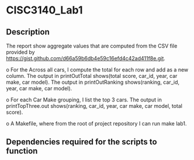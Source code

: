 # CISC3140_Lab1

## Description 

The report show aggregate values that are computed from the CSV file provided by https://gist.github.com/d66a59b6db4e59c16efd4c42ad411f8e.git.

o For the Across all cars, I compute the total for each row and add as a new column. The output in printOutTotal shows(total score, car_id, year, car make, car model).
The output in printOutRanking shows(ranking, car_id, year, car make, car model).

o For each Car Make grouping, I list the top 3 cars. The output in printTopThree.out shows(ranking, car_id, year, car make, car model, total score).

o A Makefile, where from the root of project repository I can run make lab1.
## Dependencies required for the scripts to function

